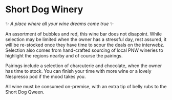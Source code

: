 # Short Dog Winery
✨ _A place where all your wine dreams come true_ ✨ 

An assortment of bubbles and red, this wine bar does not disapoint. While selection may be limited when the owner has a stressful day, rest assured, it will be re-stocked once they have time to scour the deals on the interwebz. Selection also comes from hand-crafted sourcing of local PNW wineries to highlight the regions nearby and of course the pairings. 

Pairings include a selection of charcuterie and chocolate, when the owner has time to stock. You can finish your time with more wine or a lovely Nespresso pod if the mood takes you. 

All wine must be consumed on-premise, with an extra tip of belly rubs to the Short Dog Qween. 

